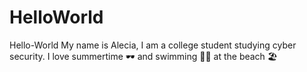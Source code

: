 # HelloWorld
Hello-World
My name is Alecia, I am a college student studying cyber security. I love summertime 🕶️ and swimming 🏊‍♀️ at the beach 🏖️
